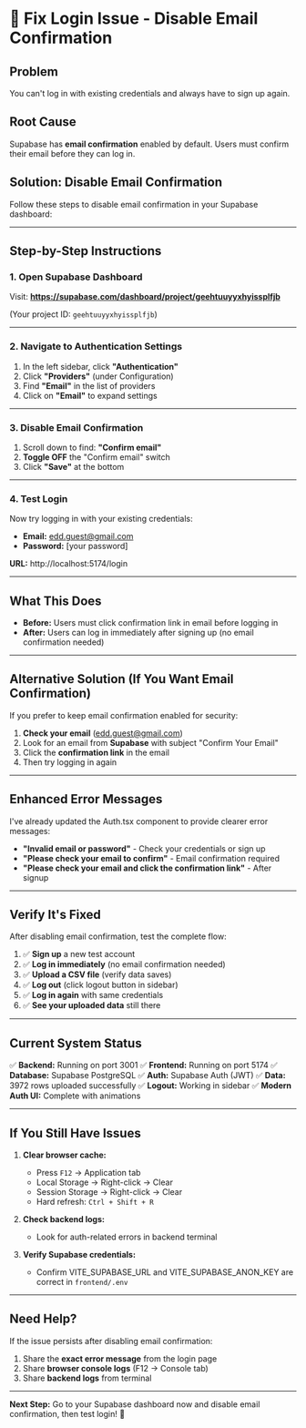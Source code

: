 # 🔧 Fix Login Issue - Disable Email Confirmation

## Problem
You can't log in with existing credentials and always have to sign up again.

## Root Cause
Supabase has **email confirmation** enabled by default. Users must confirm their email before they can log in.

## Solution: Disable Email Confirmation

Follow these steps to disable email confirmation in your Supabase dashboard:

---

## Step-by-Step Instructions

### 1. Open Supabase Dashboard

Visit: **https://supabase.com/dashboard/project/geehtuuyyxhyissplfjb**

(Your project ID: `geehtuuyyxhyissplfjb`)

---

### 2. Navigate to Authentication Settings

1. In the left sidebar, click **"Authentication"**
2. Click **"Providers"** (under Configuration)
3. Find **"Email"** in the list of providers
4. Click on **"Email"** to expand settings

---

### 3. Disable Email Confirmation

1. Scroll down to find: **"Confirm email"**
2. **Toggle OFF** the "Confirm email" switch
3. Click **"Save"** at the bottom

---

### 4. Test Login

Now try logging in with your existing credentials:

- **Email:** edd.guest@gmail.com
- **Password:** [your password]

**URL:** http://localhost:5174/login

---

## What This Does

- **Before:** Users must click confirmation link in email before logging in
- **After:** Users can log in immediately after signing up (no email confirmation needed)

---

## Alternative Solution (If You Want Email Confirmation)

If you prefer to keep email confirmation enabled for security:

1. **Check your email** (edd.guest@gmail.com)
2. Look for an email from **Supabase** with subject "Confirm Your Email"
3. Click the **confirmation link** in the email
4. Then try logging in again

---

## Enhanced Error Messages

I've already updated the Auth.tsx component to provide clearer error messages:

- **"Invalid email or password"** - Check your credentials or sign up
- **"Please check your email to confirm"** - Email confirmation required
- **"Please check your email and click the confirmation link"** - After signup

---

## Verify It's Fixed

After disabling email confirmation, test the complete flow:

1. ✅ **Sign up** a new test account
2. ✅ **Log in immediately** (no email confirmation needed)
3. ✅ **Upload a CSV file** (verify data saves)
4. ✅ **Log out** (click logout button in sidebar)
5. ✅ **Log in again** with same credentials
6. ✅ **See your uploaded data** still there

---

## Current System Status

✅ **Backend:** Running on port 3001
✅ **Frontend:** Running on port 5174
✅ **Database:** Supabase PostgreSQL
✅ **Auth:** Supabase Auth (JWT)
✅ **Data:** 3972 rows uploaded successfully
✅ **Logout:** Working in sidebar
✅ **Modern Auth UI:** Complete with animations

---

## If You Still Have Issues

1. **Clear browser cache:**
   - Press `F12` → Application tab
   - Local Storage → Right-click → Clear
   - Session Storage → Right-click → Clear
   - Hard refresh: `Ctrl + Shift + R`

2. **Check backend logs:**
   - Look for auth-related errors in backend terminal

3. **Verify Supabase credentials:**
   - Confirm VITE_SUPABASE_URL and VITE_SUPABASE_ANON_KEY are correct in `frontend/.env`

---

## Need Help?

If the issue persists after disabling email confirmation:

1. Share the **exact error message** from the login page
2. Share **browser console logs** (F12 → Console tab)
3. Share **backend logs** from terminal

---

**Next Step:** Go to your Supabase dashboard now and disable email confirmation, then test login! 🚀
